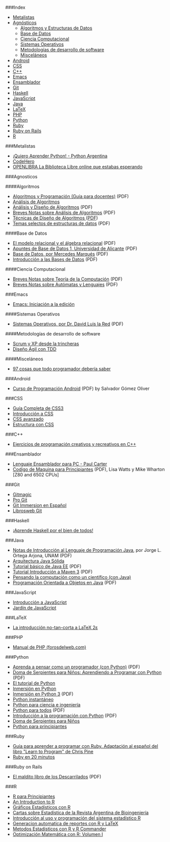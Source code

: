 ###Index
* [Metalistas](#metalistas)
* [Agnósticos](#agnosticos)
    * [Algoritmos y Estructuras de Datos](#algoritmos)
    * [Base de Datos](#base-de-datos)
    * [Ciencia Computacional](#ciencia-computacional)
    * [Sistemas Operativos](#sistemas-operativos)
    * [Metodologías de desarrollo de software](#metodolog%C3%ADas-de-desarrollo-de-software)
    * [Misceláneos](#miscelaneos)
* [Android](#android)
* [CSS](#CSS)
* [C++](#c-1)
* [Emacs](#emacs)
* [Ensamblador](#ensamblador)
* [Git](#git)
* [Haskell](#haskell)
* [JavaScript](#javascript)
* [Java](#java)
* [LaTeX](#latex)
* [PHP](#php)
* [Python](#python)
* [Ruby](#ruby)
* [Ruby on Rails](#ruby-on-rails)
* [R](#R)

###Metalistas

* [¡Quiero Aprender Python! - Python Argentina](http://python.org.ar/AprendiendoPython)
* [CodeHero](http://codehero.co/)
* [OPENLIBRA La Biblioteca Libre online que estabas esperando](http://www.etnassoft.com/biblioteca/)

###Agnosticos

####Algoritmos
* [Algoritmos y Programación (Guía para docentes)](http://www.eduteka.org/pdfdir/AlgoritmosProgramacion.pdf) (PDF)
* [Análisis de Algoritmos](http://docencia.izt.uam.mx/pece/pagina_academica/AA/indexa.html)
* [Análisis y Diseño de Algoritmos](http://www.aliatuniversidades.com.mx/bibliotecasdigitales/pdf/sistemas/Analisis_y_disenio_de_algoritmos.pdf) (PDF)
* [Breves Notas sobre Análisis de Algoritmos](http://www.matematicas.unam.mx/jloa/publicaciones/analisisdeAlgoritmos.pdf) (PDF)
* [Técnicas de Diseño de Algoritmos ](http://www.lcc.uma.es/~av/Libro/indice.html) ([PDF](http://www.lcc.uma.es/%7eav/Libro/Libro.zip))
* [Temas selectos de estructuras de datos](http://www.matematicas.unam.mx/jloa/publicaciones/estructurasdeDatos.pdf) (PDF)

####Base de Datos
* [El modelo relacional y el álgebra relacional](http://ocw.uoc.edu/computer-science-technology-and-multimedia/bases-de-datos/bases-de-datos/P06_M2109_02148.pdf) (PDF)
* [Apuntes de Base de Datos 1, Universidad de Alicante](http://rua.ua.es/dspace/bitstream/10045/2990/1/ApuntesBD1.pdf) (PDF)
* [Base de Datos, por Mercedes Marqués](http://www.uji.es/bin/publ/edicions/bdatos.pdf) (PDF)
* [Introducción a las Bases de Datos](http://ocw.uoc.edu/computer-science-technology-and-multimedia/bases-de-datos/bases-de-datos/P06_M2109_02147.pdf) (PDF)

####Ciencia Computacional
* [Breves Notas sobre Teoría de la Computación](http://www.matematicas.unam.mx/jloa/publicaciones/teoria.pdf) (PDF)
* [Breves Notas sobre Autómatas y Lenguajes](http://www.matematicas.unam.mx/jloa/publicaciones/automatasyLenguajes.pdf) (PDF)

###Emacs
* [Emacs: Iniciación a la edición](http://www.rpublica.net/emacs/emacs.html)

####Sistemas Operativos
* [Sistemas Operativos, por Dr. David Luis la Red](http://exa.unne.edu.ar/depar/areas/informatica/SistemasOperativos/sistope2.PDF) (PDF)

####Metodologías de desarrollo de software
* [Scrum y XP desde la trincheras](http://www.proyectalis.com/wp-content/uploads/2008/02/scrum-y-xp-desde-las-trincheras.pdf)
* [Diseño Ágil con TDD](http://www.dirigidoportests.com/el-libro)

####Misceláneos
* [97 cosas que todo programador debería saber](http://97cosas.com/programador)

###Android
* [Curso de Programación Android](http://www.sgoliver.net/blog/wp-content/uploads/2011/11/Manual-Programacion-Android-SgoliverNet-v3-muestra.zip) (PDF) by Salvador Gómez Oliver

###CSS
* [Guía Completa de CSS3](http://www.etnassoft.com/biblioteca/guia-completa-de-css3/)
* [Introducción a CSS](http://librosweb.es/css/)
* [CSS avanzado](http://librosweb.es/css_avanzado/)
* [Estructura con CSS](http://es.learnlayout.com/)

###C++
* [Ejercicios de programación creativos y recreativos en C++](http://antares.sip.ucm.es/cpareja/libroCPP/)

###Ensamblador

* [Lenguaje Ensamblador para PC - Paul Carter](http://drpaulcarter.com/pcasm/)
* [Codigo de Maquina para Principiantes](http://www.worldofspectrum.org/infoseekid.cgi?id=2000227) (PDF), Lisa Watts y Mike Wharton [Z80 and 6502 CPUs]


###Git

* [Gitmagic](http://www-cs-students.stanford.edu/~blynn/gitmagic/intl/es/)
* [Pro Git](http://git-scm.com/book/es)
* [Git Immersion en Español](http://gitimmersion.mx)
* [Librosweb Git](http://librosweb.es/pro_git/)

###Haskell

* [¡Aprende Haskell por el bien de todos!](http://aprendehaskell.es/main.html)

###Java

* [Notas de Introducción al Lenguaje de Programación Java](http://www.matematicas.unam.mx/jloa/publicaciones/introduccionJava.pdf), por Jorge L. Ortega Arjona, UNAM (PDF)
* [Arquitectura Java Sólida](http://www.arquitecturajava.com/)
* [Tutorial básico de Java EE](http://www.javahispano.org/storage/contenidos/JavaEE.pdf) (PDF)
* [Tutorial Introducción a Maven 3](http://www.javahispano.org/storage/contenidos/Tutorial_de_Maven_3_Erick_Camacho.pdf) (PDF)
* [Pensando la computación como un científico (con Java)](http://www.ungs.edu.ar/areas/publicaciones/476/pensando-la-computacion-como-un-cientifico.html)
* [Programación Orientada a Objetos en Java](http://fcasua.contad.unam.mx/apuntes/interiores/docs/98/opt/java.pdf) (PDF)

###JavaScript

* [Introducción a JavaScript](http://librosweb.es/javascript/)
* [Jardín de JavaScript](http://bonsaiden.github.io/JavaScript-Garden/es)

###LaTeX

* [La introducción no-tan-corta a LaTeX 2ε](http://www.ctan.org/tex-archive/info/lshort/spanish)

###PHP
* [Manual de PHP (forosdelweb.com)](http://www.forosdelweb.com/wiki/Manual_de_PHP)


###Python

* [Aprenda a pensar como un programador (con Python)](http://web.ballardini.com.ar/ai/raw-attachment/wiki/BibliografiaPython/thinkCSpy-es.pdf) (PDF)
* [Doma de Serpientes para Niños: Aprendiendo a Programar con Python](http://www.biblioteca-digital.net.ve/wordpress/wp-content/uploads/2009/09/swfk-es-linux-0.0.2.pdf) (PDF)
* [El tutorial de Python](http://tutorialpython.com.ar)
* [Inmersión en Python](http://es.diveintopython.net/toc.html)
* [Inmersión en Python 3](http://inmersionenpython3.googlecode.com/files/inmersionEnPython3.0.11.pdf) (PDF)
* [Python instantáneo](http://www.arrakis.es/~rapto/AprendaPython.html)
* [Python para ciencia e ingeniería](https://github.com/mgaitan/python-ingenieria)
* [Python para todos](https://launchpadlibrarian.net/18980633/Python%20para%20todos.pdf) (PDF)
* [Introducción a la programación con Python](http://www.uji.es/bin/publ/edicions/ippython.pdf) (PDF)
* [Doma de Serpientes para Niños](http://code.google.com/p/swfk-es/)
* [Python para principiantes](http://librosweb.es/libro/python/)

###Ruby

* [Guía para aprender a programar con Ruby. Adaptación al español del libro "Learn to Program" de Chris Pine](https://github.com/rubyperu/aprende.a.programar)
* [Ruby en 20 minutos](https://www.ruby-lang.org/es/documentation/quickstart/)

###Ruby on Rails

* [El maldito libro de los Descarrilados](http://yottabi.com/mld.pdf) (PDF)

###R
* [R para Principiantes](http://cran.r-project.org/doc/contrib/rdebuts_es.pdf)
* [An Introduction to R](http://cran.r-project.org/doc/contrib/R-intro-1.1.0-espanol.1.pdf)
* [Gráficos Estadísticos con R](http://cran.r-project.org/doc/contrib/grafi3.pdf)
* [Cartas sobre Estadística de la Revista Argentina de Bioingeniería](http://cran.r-project.org/doc/contrib/Risk-Cartas-sobre-Estadistica.pdf)
* [Introducción al uso y programación del sistema estadístico R](http://cran.r-project.org/doc/contrib/curso-R.Diaz-Uriarte.pdf)
* [Generacion automatica de reportes con R y LaTeX](http://cran.r-project.org/doc/contrib/Rivera-Tutorial_Sweave.pdf)
* [Metodos Estadisticos con R y R Commander](http://cran.r-project.org/doc/contrib/Saez-Castillo-RRCmdrv21.pdf)
* [Optimización Matemática con R: Volumen I](http://cran.r-project.org/doc/contrib/Optimizacion_Matematica_con_R_Volumen_I.pdf)
